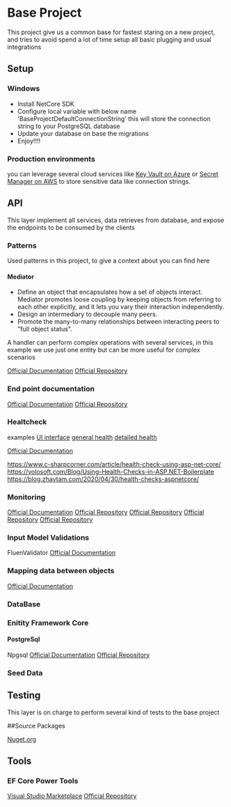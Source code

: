 # Base Project
This project give us a common base for fastest staring on a new project, and tries to avoid spend a lot of time setup all basic plugging and usual integrations

## Setup

### Windows

- Install NetCore SDK
- Configure local variable with below name 'BaseProjectDefaultConnectionString' this will store the connection string to your PostgreSQL database
- Update your database on base the migrations
- Enjoy!!!!

### Production environments
you can leverage several cloud services like [Key Vault on Azure](https://azure.microsoft.com/en-us/services/key-vault/) or [Secret Manager on AWS](https://aws.amazon.com/secrets-manager/) to store sensitive data like connection strings.

## API
This layer implement all services, data retrieves from database, and expose the endpoints to be consumed by the clients

### Patterns
Used patterns in this project, to give a context about you can find here

#### Mediator
- Define an object that encapsulates how a set of objects interact. Mediator promotes loose coupling by keeping objects from referring to each other explicitly, and it lets you vary their interaction independently.
- Design an intermediary to decouple many peers.
- Promote the many-to-many relationships between interacting peers to "full object status".

A handler can perform complex operations with several services, in this example we use just one entity but can be more useful for complex scenarios

[Official Documentation](https://sourcemaking.com/design_patterns/mediator)
[Official Repository](https://github.com/jbogard/MediatR)


### End point documentation
[Official Documentation](https://swagger.io)
[Official Repository](https://github.com/domaindrivendev/Swashbuckle.AspNetCore)

### Healtcheck

examples
[UI interface](https://localhost:5001/healthchecks-ui#/healthchecks)
[general health](https://localhost:5001/health)
[detailed health](https://localhost:5001/health-details)

[Official Documentation](https://docs.microsoft.com/en-us/dotnet/architecture/microservices/implement-resilient-applications/monitor-app-health)

https://www.c-sharpcorner.com/article/health-check-using-asp-net-core/
https://volosoft.com/Blog/Using-Health-Checks-in-ASP.NET-Boilerplate
https://blog.zhaytam.com/2020/04/30/health-checks-aspnetcore/

### Monitoring
[Official Documentation](https://serilog.net)
[Official Repository](https://github.com/serilog/serilog)
[Official Repository]()
[Official Repository]()
[Official Repository]()

### Input Model Validations
FluenValidator
[Official Documentation](https://docs.fluentvalidation.net/en/latest/installation.html)

### Mapping data between objects
[Official Documentation](https://automapper.org)


### DataBase

### Enitity Framework Core

#### PostgreSql
Npgsql
[Official Documentation](https://www.npgsql.org/efcore/index.html)
[Official Repository](https://github.com/npgsql/npgsql)

### Seed Data



## Testing
This layer is on charge to perform several kind of tests to the base project

##Source Packages

[Nuget.org](https://www.nuget.org)

## Tools

### EF Core Power Tools
[Visual Studio Marketplace](https://marketplace.visualstudio.com/items?itemName=ErikEJ.EFCorePowerTools#review-details)
[Official Repository](https://github.com/ErikEJ/EFCorePowerTools)

